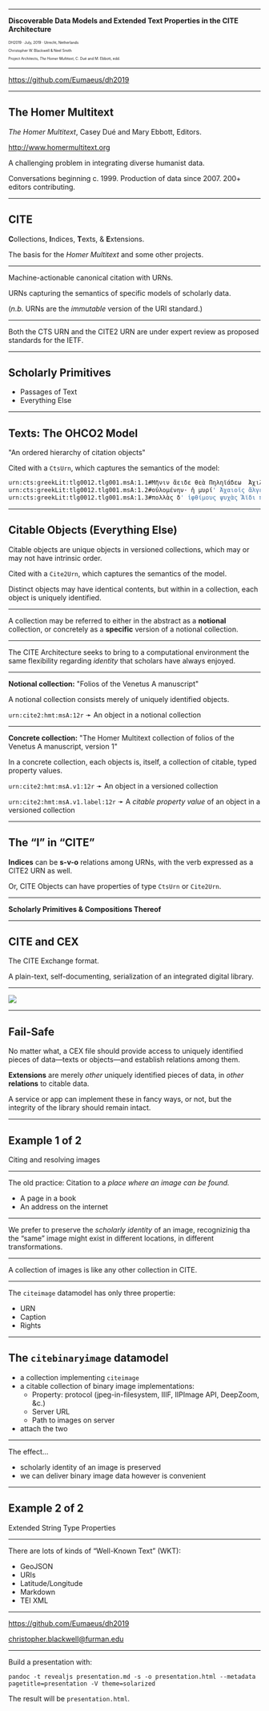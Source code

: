 
---

**Discoverable Data Models and Extended Text Properties in the CITE Architecture**

<div style="font-size: 50%;">

DH2019 · July, 2019 · Utrecht, Netherlands

Christopher W. Blackwell & Neel Smith

Project Architects, *The Homer Multitext*, C. Dué and M. Ebbott, edd.

</div>

---

<https://github.com/Eumaeus/dh2019>

---

## The Homer Multitext

*The Homer Multitext*, Casey Dué and Mary Ebbott, Editors. 

<http://www.homermultitext.org>

A challenging problem in integrating diverse humanist data.

Conversations beginning c. 1999. Production of data since 2007. 200+ editors contributing.

---

## CITE

**C**ollections, **I**ndices, **T**exts, & **E**xtensions.

The basis for the *Homer Multitext* and some other projects.

---

Machine-actionable canonical citation with URNs.

URNs capturing the semantics of specific models of scholarly data.

(*n.b.* URNs are the *immutable* version of the URI standard.)

---

Both the CTS URN and the CITE2 URN are under expert review as proposed standards for the IETF.

---

## Scholarly Primitives

- Passages of Text 
- Everything Else

---

## Texts: The OHCO2 Model

"An ordered hierarchy of citation objects"

Cited with a `CtsUrn`, which captures the semantics of the model:

~~~ bash
urn:cts:greekLit:tlg0012.tlg001.msA:1.1#Μῆνιν ἄειδε θεὰ Πηληϊάδεω  Ἀχιλῆος  
urn:cts:greekLit:tlg0012.tlg001.msA:1.2#οὐλομένην· ἡ μυρί' Ἀχαιοῖς ἄλγε' ἔθηκεν·
urn:cts:greekLit:tlg0012.tlg001.msA:1.3#πολλὰς δ' ἰφθίμους ψυχὰς Ἄϊδι προΐαψεν
~~~

---

## Citable Objects (Everything Else)

Citable objects are unique objects in versioned collections, which may or may not have intrinsic order.

Cited with a `Cite2Urn`, which captures the semantics of the model.

Distinct objects may have identical contents, but within in a collection, each object is uniquely identified.

---

A collection may be referred to either in the abstract as a **notional** collection, or concretely as a **specific** version of a notional collection. 

---

The CITE Architecture seeks to bring to a computational environment the same flexibility regarding *identity* that scholars have always enjoyed.

---

**Notional collection:** "Folios of the Venetus A manuscript"

A notional collection consists merely of uniquely identified objects.

`urn:cite2:hmt:msA:12r` ➛ An object in a notional collection

---

**Concrete collection:** "The Homer Multitext collection of folios of the Venetus A manuscript, version 1" 

In a concrete collection, each objects is, itself, a collection of citable, typed property values.

`urn:cite2:hmt:msA.v1:12r` ➛ An object in a versioned collection

`urn:cite2:hmt:msA.v1.label:12r` ➛ A *citable property value* of an object in a versioned collection

---

## The “I” in “CITE”

**Indices** can be **s-v-o** relations among URNs, with the verb expressed as a CITE2 URN as well.

Or, CITE Objects can have properties of type `CtsUrn` or `Cite2Urn`.

---

**Scholarly Primitives & Compositions Thereof**

---

## CITE and CEX

The CITE Exchange format.

A plain-text, self-documenting, serialization of an integrated digital library.

---

<img src="images/voyager.jpg"/>

---

## Fail-Safe

No matter what, a CEX file should provide access to uniquely identified pieces of data—texts or objects—and establish relations among them.

**Extensions** are merely *other* uniquely identified pieces of data, in *other* **relations** to citable data.

A service or app can implement these in fancy ways, or not, but the integrity of the library should remain intact.

---

## Example 1 of 2

Citing and resolving images

---

The old practice: Citation to a *place where an image can be found.*

- A page in a book
- An address on the internet

---

We prefer to preserve the *scholarly identity* of an image, recognizinig tha the “same” image might exist in different locations, in different transformations.

---

A collection of images is like any other collection in CITE.

---

The `citeimage` datamodel has only three propertie:

- URN
- Caption
- Rights

---


## The `citebinaryimage` datamodel

- a collection implementing `citeimage`
- a citable collection of binary image implementations:
	- Property: protocol (jpeg-in-filesystem, IIIF, IIPImage API, DeepZoom, &c.)
	- Server URL
	- Path to images on server
- attach the two

---

The effect…

- scholarly identity of an image is preserved
- we can deliver binary image data however is convenient

---

## Example 2 of 2

Extended String Type Properties

---

There are lots of kinds of “Well-Known Text” (WKT):

- GeoJSON
- URIs
- Latitude/Longitude
- Markdown
- TEI XML

---


<https://github.com/Eumaeus/dh2019>

<christopher.blackwell@furman.edu>


---

Build a presentation with:

`pandoc -t revealjs presentation.md -s -o presentation.html --metadata pagetitle=presentation -V theme=solarized`

The result will be `presentation.html`.

